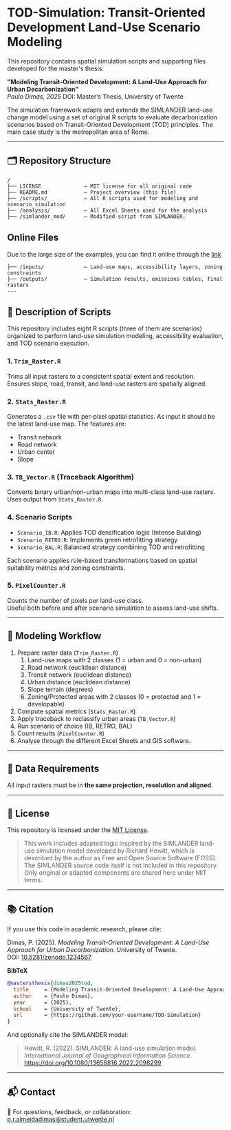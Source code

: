 # TOD-Simulation: Transit-Oriented Development Land-Use Scenario Modeling

This repository contains spatial simulation scripts and supporting files developed for the master's thesis:

**"Modeling Transit-Oriented Development: A Land-Use Approach for Urban Decarbonization"**  
*Paulo Dimas, 2025*
DOI: 
Master’s Thesis, University of Twente

The simulation framework adapts and extends the SIMLANDER land-use change model using a set of original R scripts to evaluate decarbonization scenarios based on Transit-Oriented Development (TOD) principles. The main case study is the metropolitan area of Rome.

---

## 🗂️ Repository Structure

```
/
├── LICENSE              ← MIT license for all original code
├── README.md            ← Project overview (this file)
├── /scripts/            ← All R scripts used for modeling and scenario simulation
├── /analysis/           ← All Excel Sheets used for the analysis
├── /simlander_mod/      ← Modified script from SIMLANDER.
```
## Online Files

Due to the large size of the examples, you can find it online through the [link](https://drive.google.com/drive/folders/1bI6lVB7FmtDeNoXZKM9h4__mRc65CiLl?usp=sharing) 
```
├── /inputs/             ← Land-use maps, accessibility layers, zoning constraints
├── /outputs/            ← Simulation results, emissions tables, final rasters
---
```
## 📜 Description of Scripts

This repository includes eight R scripts (three of them are scenarios) organized to perform land-use simulation modeling, accessibility evaluation, and TOD scenario execution.

### 1. `Trim_Raster.R`
Trims all input rasters to a consistent spatial extent and resolution.  
Ensures slope, road, transit, and land-use rasters are spatially aligned.

### 2. `Stats_Raster.R`
Generates a `.csv` file with per-pixel spatial statistics. As input it should be the latest land-use map. The features are:
- Transit network
- Road network
- Urban center
- Slope

### 3. `TB_Vector.R` (Traceback Algorithm)
Converts binary urban/non-urban maps into multi-class land-use rasters.  Uses output from `Stats_Raster.R`. 

### 4. Scenario Scripts
- `Scenario_IB.R`: Applies TOD densification logic (Intense Building)
- `Scenario_RETRO.R`: Implements green retrofitting strategy
- `Scenario_BAL.R`: Balanced strategy combining TOD and retrofitting

Each scenario applies rule-based transformations based on spatial suitability metrics and zoning constraints.

### 5. `PixelCounter.R`
Counts the number of pixels per land-use class.  
Useful both before and after scenario simulation to assess land-use shifts.

---

## 🔁 Modeling Workflow

1. Prepare raster data (`Trim_Raster.R`)
	1. Land-use maps with 2 classes (1 = urban and 0 = non-urban)
	2. Road network (euclidean distance)
	3. Transit network (euclidean distance)
	4. Urban distance (euclidean distance)
	5. Slope terrain (degrees)
	6. Zoning/Protected areas with 2 classes (0 = protected and 1 = developable)
2. Compute spatial metrics (`Stats_Raster.R`)
3. Apply traceback to reclassify urban areas (`TB_Vector.R`)
4. Run scenario of choice (IB, RETRO, BAL)
5. Count results (`PixelCounter.R`)
6. Analyse through the different Excel Sheets and GIS software. 

---

## 📍 Data Requirements

All input rasters must be in **the same projection, resolution and aligned**. 

---

## 📄 License

This repository is licensed under the [MIT License](LICENSE).

> This work includes adapted logic inspired by the SIMLANDER land-use simulation model developed by Richard Hewitt, which is described by the author as Free and Open Source Software (FOSS).  
> The SIMLANDER source code itself is not included in this repository. Only original or adapted components are shared here under MIT terms.

---

## 📚 Citation

If you use this code in academic research, please cite:

Dimas, P. (2025). *Modeling Transit-Oriented Development: A Land-Use Approach for Urban Decarbonization*. University of Twente.  
DOI: [10.5281/zenodo.1234567](https://doi.org/10.5281/zenodo.1234567)

**BibTeX**
```bibtex
@mastersthesis{dimas2025tod,
  title     = {Modeling Transit-Oriented Development: A Land-Use Approach for Urban Decarbonization},
  author    = {Paulo Dimas},
  year      = {2025},
  school    = {University of Twente},
  url       = {https://github.com/your-username/TOD-Simulation}
}
```

And optionally cite the SIMLANDER model:

> Hewitt, R. (2022). SIMLANDER: A land-use simulation model. *International Journal of Geographical Information Science*. https://doi.org/10.1080/13658816.2022.2098299

---

## 📬 Contact

📧 For questions, feedback, or collaboration: p.r.almeidadimas@student.utwente.nl


